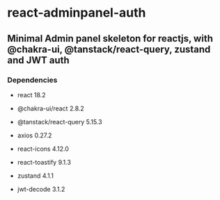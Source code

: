 # react-adminpanel-auth

## Minimal Admin panel skeleton for reactjs, with @chakra-ui, @tanstack/react-query, zustand and JWT auth

### Dependencies

- react 18.2
  
- @chakra-ui/react 2.8.2
  
- @tanstack/react-query 5.15.3
  
- axios 0.27.2
  
- react-icons 4.12.0
  
- react-toastify 9.1.3
  
- zustand 4.1.1
  
- jwt-decode 3.1.2

  

